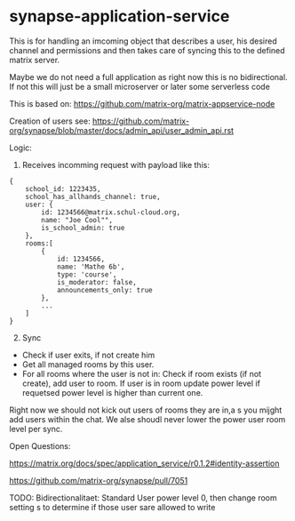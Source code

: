 # synapse-application-service

This is for handling an imcoming  object that describes a user, his desired channel and permissions and then takes care of syncing this to the defined matrix server.

Maybe we do not need a full application as right now this is no bidirectional. If not this will just be a small microserver or later some serverless code


This is based on: https://github.com/matrix-org/matrix-appservice-node

Creation of users see: https://github.com/matrix-org/synapse/blob/master/docs/admin_api/user_admin_api.rst

Logic:

1. Receives incomming request with payload like this:

```
{ 
    school_id: 1223435,
    school_has_allhands_channel: true,
    user: {
        id: 1234566@matrix.schul-cloud.org,
        name: "Joe Cool"",
        is_school_admin: true
    },
    rooms:[
        {
            id: 1234566,
            name: 'Mathe 6b',
            type: 'course',
            is_moderator: false,
            announcements_only: true
        },
        ...
    ]
}
```

2. Sync

- Check if user exits, if not create him
- Get all managed rooms by this user.
- For all rooms where the user is not in: Check if room exists (if not create), add user to room. If user is in room update power level if requetsed power level is higher than current one.

Right now we should not kick out users of rooms they are in,a s you mijght add users within the chat. We alse shoudl never lower the power user room level per sync.


Open Questions:

https://matrix.org/docs/spec/application_service/r0.1.2#identity-assertion

https://github.com/matrix-org/synapse/pull/7051

TODO: Bidirectionalitaet: Standard User power level 0, then change room setting s to determine if those user sare allowed to write
